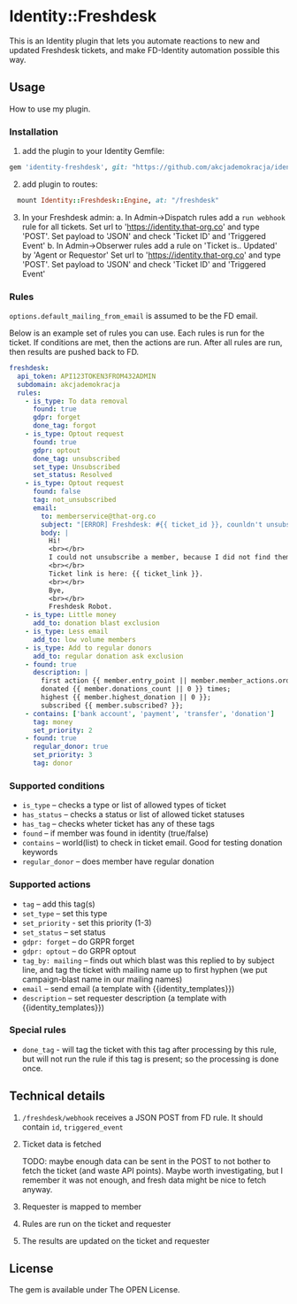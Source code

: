 # Identity::Freshdesk

This is an Identity plugin that lets you automate reactions to new and updated Freshdesk tickets, and make FD-Identity automation possible this way.

## Usage
How to use my plugin.

### Installation

1. add the plugin to your Identity Gemfile:

```ruby
gem 'identity-freshdesk', git: "https://github.com/akcjademokracja/identity-freshdesk", branch: "master"
````

2. add plugin to routes:
```ruby
  mount Identity::Freshdesk::Engine, at: "/freshdesk"
```

3. In your Freshdesk admin:
   a. In Admin→Dispatch rules add a `run webhook` rule for all tickets.
      Set url to 'https://identity.that-org.co' and type 'POST'.
      Set payload to 'JSON' and check 'Ticket ID' and 'Triggered Event'
   b. In Admin→Obserwer rules add a rule on 'Ticket is.. Updated'  by 'Agent or Requestor'
      Set url to 'https://identity.that-org.co' and type 'POST'.
      Set payload to 'JSON' and check 'Ticket ID' and 'Triggered Event'

### Rules

`options.default_mailing_from_email` is assumed to be the FD email.

Below is an example set of rules you can use. Each rules is run for the ticket. If conditions are met, then the actions are run. After all rules are run, then results are pushed back to FD.


```yaml
freshdesk:
  api_token: API123TOKEN3FROM432ADMIN
  subdomain: akcjademokracja
  rules:
    - is_type: To data removal
      found: true
      gdpr: forget
      done_tag: forgot
    - is_type: Optout request
      found: true
      gdpr: optout
      done_tag: unsubscribed
      set_type: Unsubscribed
      set_status: Resolved
    - is_type: Optout request
      found: false
      tag: not_unsubscribed
      email:
        to: memberservice@that-org.co
        subject: "[ERROR] Freshdesk: #{{ ticket_id }}, counldn't unsubscribe"
        body: |
          Hi!
          <br></br>
          I could not unsubscribe a member, because I did not find them.
          <br></br>
          Ticket link is here: {{ ticket_link }}.
          <br></br>
          Bye,
          <br></br>
          Freshdesk Robot.
    - is_type: Little money
      add_to: donation blast exclusion
    - is_type: Less email
      add_to: low volume members
    - is_type: Add to regular donors
      add_to: regular donation ask exclusion
    - found: true
      description: |
        first action {{ member.entry_point || member.member_actions.order(:created_at).first.try(:action).try(:name) }};
        donated {{ member.donations_count || 0 }} times;
        highest {{ member.highest_donation || 0 }};
        subscribed {{ member.subscribed? }};
    - contains: ['bank account', 'payment', 'transfer', 'donation']
      tag: money
      set_priority: 2
    - found: true
      regular_donor: true
      set_priority: 3
      tag: donor

```

### Supported conditions

* `is_type` – checks a type or list of allowed types of ticket
* `has_status` – checks a status or list of allowed ticket statuses
* `has_tag` – checks wheter ticket has any of these tags
* `found` – if member was found in identity (true/false)
* `contains` – world(list) to check in ticket email. Good for testing donation keywords
* `regular_donor` – does member have regular donation

### Supported actions
* `tag` – add this tag(s)
* `set_type` – set this type
* `set_priority` - set this priority (1-3)
* `set_status` – set status
* `gdpr: forget` – do GRPR forget
* `gdpr: optout` – do GRPR optout
* `tag_by: mailing` – finds out which blast was this replied to by subject line, and tag the ticket with mailing name up to first hyphen (we put campaign-blast name in our mailing names)
* `email` – send email (a template with {{identity_templates}})
* `description` – set requester description (a template with {{identity_templates}})

### Special rules
* `done_tag` - will tag the ticket with this tag after processing by this rule, but will not run the rule if this tag is present; so the processing is done once.


## Technical details

1. `/freshdesk/webhook` receives a JSON POST from FD rule. It should contain `id`, `triggered_event`

2. Ticket data is fetched

   TODO: maybe enough data can be sent in the POST to not bother to fetch the ticket (and waste API points). Maybe worth investigating, but I remember it was not enough, and fresh data might be nice to fetch anyway.

3. Requester is mapped to member

4. Rules are run on the ticket and requester

5. The results are updated on the ticket and requester


## License
The gem is available under The OPEN License.
